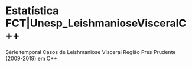 # Estatística FCT|Unesp_LeishmanioseVisceralC++
Série temporal Casos de Leishmaniose Visceral Região Pres Prudente (2009-2019) em C++
